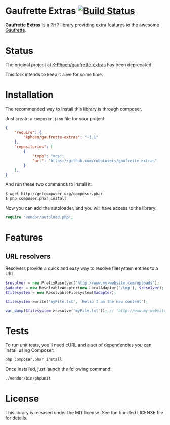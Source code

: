 Gaufrette Extras [![Build Status](https://travis-ci.org/K-Phoen/gaufrette-extras.png?branch=master)](https://travis-ci.org/K-Phoen/gaufrette-extras)
=========================

**Gaufrette Extras** is a PHP library providing extra features to the awesome
[Gaufrette](https://github.com/KnpLabs/Gaufrette).

Status
======

The original project at [K-Phoen/gaufrette-extras](https://github.com/K-Phoen/gaufrette-extras) has been deprecated. 

This fork intends to keep it alive for some time.

Installation
============

The recommended way to install this library is through composer.

Just create a `composer.json` file for your project:

```json
{
    "require": {
        "kphoen/gaufrette-extras": "~1.1"
    },
    "repositories": [
        {
            "type": "vcs",
            "url": "https://github.com/robotusers/gaufrette-extras"
        }
    ],
}
```

And run these two commands to install it:

```bash
$ wget http://getcomposer.org/composer.phar
$ php composer.phar install
```


Now you can add the autoloader, and you will have access to the library:

```php
require 'vendor/autoload.php';
```


Features
========

URL resolvers
-------------

Resolvers provide a quick and easy way to resolve filesystem entries to a URL.

```php
$resolver = new PrefixResolver('http://www.my-website.com/uploads');
$adapter = new ResolvableAdapter(new LocalAdapter('/tmp'), $resolver);
$filesystem = new ResolvableFilesystem($adapter);

$filesystem->write('myFile.txt', 'Hello I am the new content');

var_dump($filesystem->resolve('myFile.txt')); // 'http://www.my-website.com/uploads/myFile.txt'
```


Tests
=====

To run unit tests, you'll need cURL and a set of dependencies you can install
using Composer:

```bash
php composer.phar install
```

Once installed, just launch the following command:

```bash
./vendor/bin/phpunit
```


License
=======

This library is released under the MIT license. See the bundled LICENSE file
for details.
